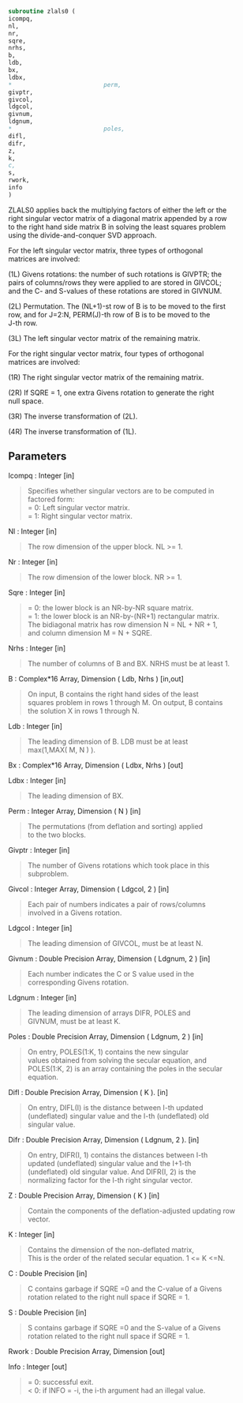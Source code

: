 ```fortran  
subroutine zlals0 (  
icompq,  
nl,  
nr,  
sqre,  
nrhs,  
b,  
ldb,  
bx,  
ldbx,  
*                          perm,  
givptr,  
givcol,  
ldgcol,  
givnum,  
ldgnum,  
*                          poles,  
difl,  
difr,  
z,  
k,  
c,  
s,  
rwork,  
info  
)  
```  
  
ZLALS0 applies back the multiplying factors of either the left or the  
right singular vector matrix of a diagonal matrix appended by a row  
to the right hand side matrix B in solving the least squares problem  
using the divide-and-conquer SVD approach.  
  
For the left singular vector matrix, three types of orthogonal  
matrices are involved:  
  
(1L) Givens rotations: the number of such rotations is GIVPTR; the  
pairs of columns/rows they were applied to are stored in GIVCOL;  
and the C- and S-values of these rotations are stored in GIVNUM.  
  
(2L) Permutation. The (NL+1)-st row of B is to be moved to the first  
row, and for J=2:N, PERM(J)-th row of B is to be moved to the  
J-th row.  
  
(3L) The left singular vector matrix of the remaining matrix.  
  
For the right singular vector matrix, four types of orthogonal  
matrices are involved:  
  
(1R) The right singular vector matrix of the remaining matrix.  
  
(2R) If SQRE = 1, one extra Givens rotation to generate the right  
null space.  
  
(3R) The inverse transformation of (2L).  
  
(4R) The inverse transformation of (1L).  
  
## Parameters  
Icompq : Integer [in]  
> Specifies whether singular vectors are to be computed in  
> factored form:  
> = 0: Left singular vector matrix.  
> = 1: Right singular vector matrix.  
  
Nl : Integer [in]  
> The row dimension of the upper block. NL >= 1.  
  
Nr : Integer [in]  
> The row dimension of the lower block. NR >= 1.  
  
Sqre : Integer [in]  
> = 0: the lower block is an NR-by-NR square matrix.  
> = 1: the lower block is an NR-by-(NR+1) rectangular matrix.  
> The bidiagonal matrix has row dimension N = NL + NR + 1,  
> and column dimension M = N + SQRE.  
  
Nrhs : Integer [in]  
> The number of columns of B and BX. NRHS must be at least 1.  
  
B : Complex*16 Array, Dimension ( Ldb, Nrhs ) [in,out]  
> On input, B contains the right hand sides of the least  
> squares problem in rows 1 through M. On output, B contains  
> the solution X in rows 1 through N.  
  
Ldb : Integer [in]  
> The leading dimension of B. LDB must be at least  
> max(1,MAX( M, N ) ).  
  
Bx : Complex*16 Array, Dimension ( Ldbx, Nrhs ) [out]  
  
Ldbx : Integer [in]  
> The leading dimension of BX.  
  
Perm : Integer Array, Dimension ( N ) [in]  
> The permutations (from deflation and sorting) applied  
> to the two blocks.  
  
Givptr : Integer [in]  
> The number of Givens rotations which took place in this  
> subproblem.  
  
Givcol : Integer Array, Dimension ( Ldgcol, 2 ) [in]  
> Each pair of numbers indicates a pair of rows/columns  
> involved in a Givens rotation.  
  
Ldgcol : Integer [in]  
> The leading dimension of GIVCOL, must be at least N.  
  
Givnum : Double Precision Array, Dimension ( Ldgnum, 2 ) [in]  
> Each number indicates the C or S value used in the  
> corresponding Givens rotation.  
  
Ldgnum : Integer [in]  
> The leading dimension of arrays DIFR, POLES and  
> GIVNUM, must be at least K.  
  
Poles : Double Precision Array, Dimension ( Ldgnum, 2 ) [in]  
> On entry, POLES(1:K, 1) contains the new singular  
> values obtained from solving the secular equation, and  
> POLES(1:K, 2) is an array containing the poles in the secular  
> equation.  
  
Difl : Double Precision Array, Dimension ( K ). [in]  
> On entry, DIFL(I) is the distance between I-th updated  
> (undeflated) singular value and the I-th (undeflated) old  
> singular value.  
  
Difr : Double Precision Array, Dimension ( Ldgnum, 2 ). [in]  
> On entry, DIFR(I, 1) contains the distances between I-th  
> updated (undeflated) singular value and the I+1-th  
> (undeflated) old singular value. And DIFR(I, 2) is the  
> normalizing factor for the I-th right singular vector.  
  
Z : Double Precision Array, Dimension ( K ) [in]  
> Contain the components of the deflation-adjusted updating row  
> vector.  
  
K : Integer [in]  
> Contains the dimension of the non-deflated matrix,  
> This is the order of the related secular equation. 1 <= K <=N.  
  
C : Double Precision [in]  
> C contains garbage if SQRE =0 and the C-value of a Givens  
> rotation related to the right null space if SQRE = 1.  
  
S : Double Precision [in]  
> S contains garbage if SQRE =0 and the S-value of a Givens  
> rotation related to the right null space if SQRE = 1.  
  
Rwork : Double Precision Array, Dimension [out]  
  
Info : Integer [out]  
> = 0:  successful exit.  
> < 0:  if INFO = -i, the i-th argument had an illegal value.  
  
